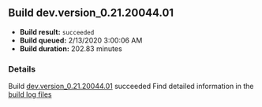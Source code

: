 ## Build dev.version_0.21.20044.01
- **Build result:** `succeeded`
- **Build queued:** 2/13/2020 3:00:06 AM
- **Build duration:** 202.83 minutes
### Details
Build [dev.version_0.21.20044.01](https://winappstudio.visualstudio.com/web/build.aspx?pcguid=a4ef43be-68ce-4195-a619-079b4d9834c2&builduri=vstfs%3a%2f%2f%2fBuild%2fBuild%2f32875) succeeded
Find detailed information in the [build log files]()
